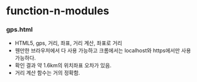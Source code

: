 # function-n-modules


### gps.html
* HTML5, gps, 거리, 좌표, 거리 계산, 좌표로 거리
* 웬만한 브라우저에서 다 사용 가능하고 크롬에서는 localhost와 https에서만 사용가능하다.
* 확인 결과 약 1.6km의 위치좌표 오차가 있음.
* 거리 계산 함수는 거의 정확함.
